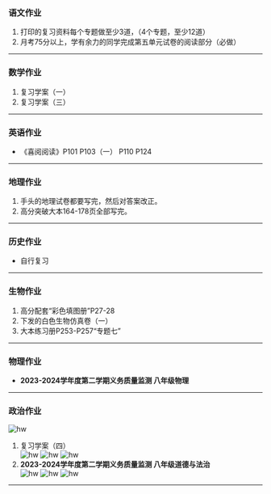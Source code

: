 ### 语文作业
1. 打印的复习资料每个专题做至少3道，（4个专题，至少12道）
2. 月考75分以上，学有余力的同学完成第五单元试卷的阅读部分（必做）
---

### 数学作业
1. 复习学案（一）
2. 复习学案（三）
---

### 英语作业
* 《喜阅阅读》P101 P103（一） P110 P124
---

### 地理作业
1. 手头的地理试卷都要写完，然后对答案改正。
2. 高分突破大本164-178页全部写完。
---

### 历史作业
* 自行复习
---

### 生物作业
1. 高分配套“彩色填图册”P27-28
2. 下发的白色生物仿真卷（一）
3. 大本练习册P253-P257“专题七”
---

### 物理作业
* **2023-2024学年度第二学期义务质量监测 八年级物理**
---

### 政治作业
![hw](./_images/19p.webp)
1. 复习学案（四）  
![hw](./_images/19p1.webp ':size=10%') ![hw](./_images/19p2.webp ':size=10%') ![hw](./_images/19p3.webp ':size=10%')
2. **2023-2024学年度第二学期义务质量监测 八年级道德与法治**  
![hw](./_images/19p4.webp ':size=10%') ![hw](./_images/19p5.webp ':size=10%') ![hw](./_images/19p6.webp ':size=10%')
---
